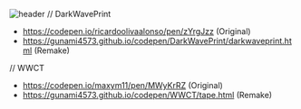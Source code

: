 ![header](https://capsule-render.vercel.app/api?type=wave&color=0:000000,20:00FDFA,40:000000,60:00FDFA,80:000000,100:00FDFA&height=200&section=header&text=Gunami%20CodePen%20Source%20List&fontSize=30&fontColor=ffffff)
// DarkWavePrint
- https://codepen.io/ricardoolivaalonso/pen/zYrgJzz (Original)
- https://gunami4573.github.io/codepen/DarkWavePrint/darkwaveprint.html (Remake)

// WWCT
- https://codepen.io/maxym11/pen/MWyKrRZ (Original)
- https://gunami4573.github.io/codepen/WWCT/tape.html (Remake)